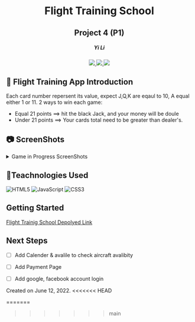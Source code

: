 <div align="center"> 

#   Flight Training School
## Project 4  (P1) 

<h5>Yi Li</h5>
<a href="https://msyili.com" target="_blank">
    <img src="https://img.shields.io/badge/-Portfolio:_user.github.io-darkgreen?style=flat&logo=medium"/>
</a>
<a href="https://www.linkedin.com/in/msyili/" target="_blank">
    <img src="https://img.shields.io/badge/-linkedin.com/in/user-blue?style=flat&``logo=Linkedin&logoColor=white">
 </a> 
<a href="mailto:yli3623@gmail.com" target="_blank">
    <img src="https://img.shields.io/badge/-user@gmail.com-c14438?style=flat&logo=Gmail&``logoColor=white">
</a>
</div>


## :memo: Flight Training App Introduction 
Each card number repersent its value, expect J,Q,K are eqaul to 10, A equal either 1 or 11.
 2 ways to win each game:  
* Equal 21 points ==> hit the black Jack, and your money will be doule
* Under 21 points ==> Your cards total need to be greater than dealer's. 


## :camera: ScreenShots
<details>
<summary> Game in Progress ScreenShots</summary>

| Description | Screenshot |
|------------ | ------------|
| <h3 align="center">Home Page</h3> | <img width="1276" alt="Screen Shot 2022-04-28 at 9 03 21 PM" src="https://user-images.githubusercontent.com/101530796/165884932-5924abf6-2216-400c-bc53-7318e50886c6.png">
| <h3 align="center">Game beginning</h3> |  <img width="381" alt="Screen Shot 2022-04-08 at 8 16 49 AM" src="https://user-images.githubusercontent.com/101530796/162474096-3bc7281b-a159-4ce2-8a3c-f756ed93e7a0.png" width="700"/>
| <h3 align="center">Game finish</h3> | <img width="325" alt="Screen Shot 2022-04-08 at 8 17 08 AM" src="https://user-images.githubusercontent.com/101530796/162474339-4d89f9ab-a0da-40c0-b21b-1db6bb1d52d0.png" width="700"> |
</details>


## :wrench:Teachnologies Used
![HTML5](https://img.shields.io/badge/-HTML5-333?style=flat&logo=html5)
![JavaScript](https://img.shields.io/badge/-JavaScript-333?style=flat&logo=javascript) 
![CSS3](https://img.shields.io/badge/-CSS-333?style=flat&logo=css3)

## Getting Started
[Flight Trainig School Depolyed Link](https://flight-training-school.herokuapp.com/) <br>


## Next Steps
- [ ] Add Calender & avalile to check aircraft avalibity

- [ ] Add Payment Page

- [ ] Add google, facebook account login

Created on June 12, 2022. 
<<<<<<< HEAD



=======
>>>>>>> main
